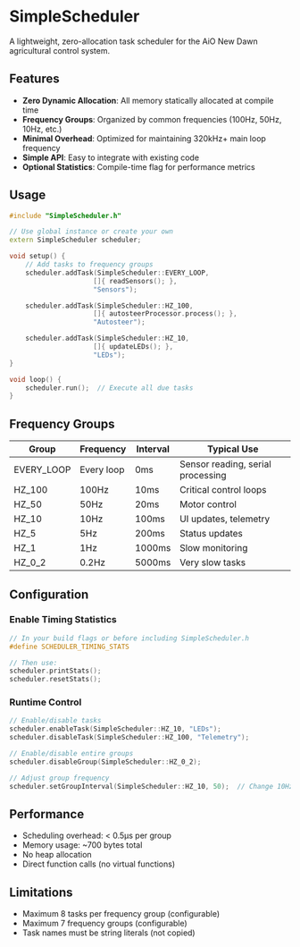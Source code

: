# SimpleScheduler

A lightweight, zero-allocation task scheduler for the AiO New Dawn agricultural control system.

## Features

- **Zero Dynamic Allocation**: All memory statically allocated at compile time
- **Frequency Groups**: Organized by common frequencies (100Hz, 50Hz, 10Hz, etc.)
- **Minimal Overhead**: Optimized for maintaining 320kHz+ main loop frequency
- **Simple API**: Easy to integrate with existing code
- **Optional Statistics**: Compile-time flag for performance metrics

## Usage

```cpp
#include "SimpleScheduler.h"

// Use global instance or create your own
extern SimpleScheduler scheduler;

void setup() {
    // Add tasks to frequency groups
    scheduler.addTask(SimpleScheduler::EVERY_LOOP,
                     []{ readSensors(); },
                     "Sensors");

    scheduler.addTask(SimpleScheduler::HZ_100,
                     []{ autosteerProcessor.process(); },
                     "Autosteer");

    scheduler.addTask(SimpleScheduler::HZ_10,
                     []{ updateLEDs(); },
                     "LEDs");
}

void loop() {
    scheduler.run();  // Execute all due tasks
}
```

## Frequency Groups

| Group | Frequency | Interval | Typical Use |
|-------|-----------|----------|-------------|
| EVERY_LOOP | Every loop | 0ms | Sensor reading, serial processing |
| HZ_100 | 100Hz | 10ms | Critical control loops |
| HZ_50 | 50Hz | 20ms | Motor control |
| HZ_10 | 10Hz | 100ms | UI updates, telemetry |
| HZ_5 | 5Hz | 200ms | Status updates |
| HZ_1 | 1Hz | 1000ms | Slow monitoring |
| HZ_0_2 | 0.2Hz | 5000ms | Very slow tasks |

## Configuration

### Enable Timing Statistics

```cpp
// In your build flags or before including SimpleScheduler.h
#define SCHEDULER_TIMING_STATS

// Then use:
scheduler.printStats();
scheduler.resetStats();
```

### Runtime Control

```cpp
// Enable/disable tasks
scheduler.enableTask(SimpleScheduler::HZ_10, "LEDs");
scheduler.disableTask(SimpleScheduler::HZ_100, "Telemetry");

// Enable/disable entire groups
scheduler.disableGroup(SimpleScheduler::HZ_0_2);

// Adjust group frequency
scheduler.setGroupInterval(SimpleScheduler::HZ_10, 50);  // Change 10Hz to 20Hz
```

## Performance

- Scheduling overhead: < 0.5μs per group
- Memory usage: ~700 bytes total
- No heap allocation
- Direct function calls (no virtual functions)

## Limitations

- Maximum 8 tasks per frequency group (configurable)
- Maximum 7 frequency groups (configurable)
- Task names must be string literals (not copied)